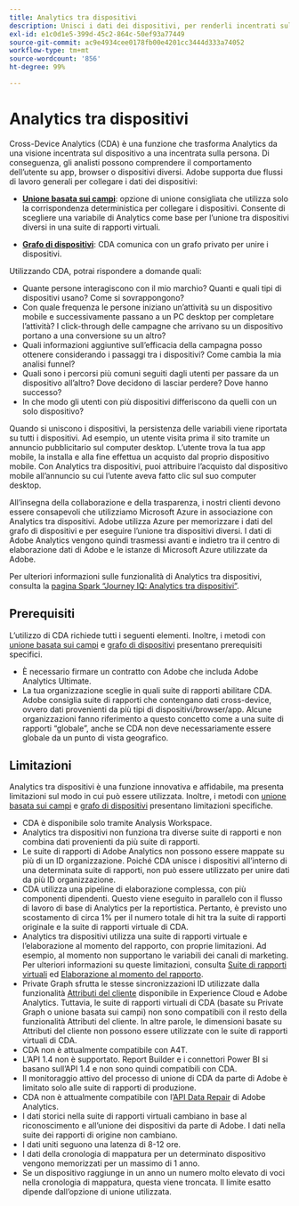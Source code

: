 ```yaml
---
title: Analytics tra dispositivi
description: Unisci i dati dei dispositivi, per renderli incentrati sulla persona invece che incentrati sul dispositivo.
exl-id: e1c0d1e5-399d-45c2-864c-50ef93a77449
source-git-commit: ac9e4934cee0178fb00e4201cc3444d333a74052
workflow-type: tm+mt
source-wordcount: '856'
ht-degree: 99%

---
```


# Analytics tra dispositivi

Cross-Device Analytics (CDA) è una funzione che trasforma Analytics da una visione incentrata sul dispositivo a una incentrata sulla persona. Di conseguenza, gli analisti possono comprendere il comportamento dell’utente su app, browser o dispositivi diversi. Adobe supporta due flussi di lavoro generali per collegare i dati dei dispositivi:

* [**Unione basata sui campi**](field-based-stitching.md): opzione di unione consigliata che utilizza solo la corrispondenza deterministica per collegare i dispositivi.
Consente di scegliere una variabile di Analytics come base per l’unione tra dispositivi diversi in una suite di rapporti virtuali.

* [**Grafo di dispositivi**](device-graph.md): CDA comunica con un grafo privato per unire i dispositivi.

Utilizzando CDA, potrai rispondere a domande quali:

* Quante persone interagiscono con il mio marchio? Quanti e quali tipi di dispositivi usano? Come si sovrappongono?
* Con quale frequenza le persone iniziano un’attività su un dispositivo mobile e successivamente passano a un PC desktop per completare l’attività? I click-through delle campagne che arrivano su un dispositivo portano a una conversione su un altro?
* Quali informazioni aggiuntive sull’efficacia della campagna posso ottenere considerando i passaggi tra i dispositivi? Come cambia la mia analisi funnel?
* Quali sono i percorsi più comuni seguiti dagli utenti per passare da un dispositivo all’altro? Dove decidono di lasciar perdere? Dove hanno successo?
* In che modo gli utenti con più dispositivi differiscono da quelli con un solo dispositivo?

Quando si uniscono i dispositivi, la persistenza delle variabili viene riportata su tutti i dispositivi. Ad esempio, un utente visita prima il sito tramite un annuncio pubblicitario sul computer desktop. L’utente trova la tua app mobile, la installa e alla fine effettua un acquisto dal proprio dispositivo mobile. Con Analytics tra dispositivi, puoi attribuire l’acquisto dal dispositivo mobile all’annuncio su cui l’utente aveva fatto clic sul suo computer desktop.

All’insegna della collaborazione e della trasparenza, i nostri clienti devono essere consapevoli che utilizziamo Microsoft Azure in associazione con Analytics tra dispositivi. Adobe utilizza Azure per memorizzare i dati del grafo di dispositivi e per eseguire l’unione tra dispositivi diversi. I dati di Adobe Analytics vengono quindi trasmessi avanti e indietro tra il centro di elaborazione dati di Adobe e le istanze di Microsoft Azure utilizzate da Adobe.

Per ulteriori informazioni sulle funzionalità di Analytics tra dispositivi, consulta la [pagina Spark “Journey IQ: Analytics tra dispositivi”](https://adobe.ly/aacda).

## Prerequisiti 

L’utilizzo di CDA richiede tutti i seguenti elementi. Inoltre, i metodi con [unione basata sui campi](field-based-stitching.md) e [grafo di dispositivi](device-graph.md) presentano prerequisiti specifici.

* È necessario firmare un contratto con Adobe che includa Adobe Analytics Ultimate.
* La tua organizzazione sceglie in quali suite di rapporti abilitare CDA. Adobe consiglia suite di rapporti che contengano dati cross-device, ovvero dati provenienti da più tipi di dispositivi/browser/app. Alcune organizzazioni fanno riferimento a questo concetto come a una suite di rapporti “globale”, anche se CDA non deve necessariamente essere globale da un punto di vista geografico.

## Limitazioni

Analytics tra dispositivi è una funzione innovativa e affidabile, ma presenta limitazioni sul modo in cui può essere utilizzata. Inoltre, i metodi con [unione basata sui campi](field-based-stitching.md) e [grafo di dispositivi](device-graph.md) presentano limitazioni specifiche.

* CDA è disponibile solo tramite Analysis Workspace.
* Analytics tra dispositivi non funziona tra diverse suite di rapporti e non combina dati provenienti da più suite di rapporti.
* Le suite di rapporti di Adobe Analytics non possono essere mappate su più di un ID organizzazione. Poiché CDA unisce i dispositivi all’interno di una determinata suite di rapporti, non può essere utilizzato per unire dati da più ID organizzazione.
* CDA utilizza una pipeline di elaborazione complessa, con più componenti dipendenti. Questo viene eseguito in parallelo con il flusso di lavoro di base di Analytics per la reportistica. Pertanto, è previsto uno scostamento di circa 1% per il numero totale di hit tra la suite di rapporti originale e la suite di rapporti virtuale di CDA.
* Analytics tra dispositivi utilizza una suite di rapporti virtuale e l’elaborazione al momento del rapporto, con proprie limitazioni. Ad esempio, al momento non supportano le variabili dei canali di marketing. Per ulteriori informazioni su queste limitazioni, consulta [Suite di rapporti virtuali](https://experienceleague.adobe.com/docs/analytics/components/virtual-report-suites/vrs-about.html?lang=it) ed [Elaborazione al momento del rapporto](https://experienceleague.adobe.com/docs/analytics/components/virtual-report-suites/vrs-report-time-processing.html#report-time-processing-limitations).
* Private Graph sfrutta le stesse sincronizzazioni ID utilizzate dalla funzionalità [Attributi del cliente](https://experienceleague.adobe.com/docs/core-services/interface/customer-attributes/attributes.html?lang=it#customer-attributes) disponibile in Experience Cloud e Adobe Analytics. Tuttavia, le suite di rapporti virtuali di CDA (basate su Private Graph o unione basata sui campi) non sono compatibili con il resto della funzionalità Attributi del cliente. In altre parole, le dimensioni basate su Attributi del cliente non possono essere utilizzate con le suite di rapporti virtuali di CDA.
* CDA non è attualmente compatibile con A4T.
* L’API 1.4 non è supportato. Report Builder e i connettori Power BI si basano sull’API 1.4 e non sono quindi compatibili con CDA.
* Il monitoraggio attivo del processo di unione di CDA da parte di Adobe è limitato solo alle suite di rapporti di produzione.
* CDA non è attualmente compatibile con l’[API Data Repair](https://www.adobe.io/apis/experiencecloud/analytics/docs.html#!AdobeDocs/analytics-2.0-apis/master/data-repair.md) di Adobe Analytics.
* I dati storici nella suite di rapporti virtuali cambiano in base al riconoscimento e all’unione dei dispositivi da parte di Adobe. I dati nella suite dei rapporti di origine non cambiano.
* I dati uniti seguono una latenza di 8-12 ore.
* I dati della cronologia di mappatura per un determinato dispositivo vengono memorizzati per un massimo di 1 anno.
* Se un dispositivo raggiunge in un anno un numero molto elevato di voci nella cronologia di mappatura, questa viene troncata. Il limite esatto dipende dall’opzione di unione utilizzata.

